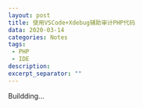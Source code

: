 ```yaml
---
layout: post
title: 使用VSCode+Xdebug辅助审计PHP代码
data: 2020-03-14
categories: Notes
tags: 
 - PHP
 - IDE
description: 
excerpt_separator: ""
---
```


Buildding...
